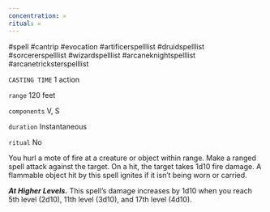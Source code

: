```yaml
---
concentration: 𐄂
ritual: 𐄂
---
```

#spell #cantrip #evocation #artificerspelllist #druidspelllist #sorcererspelllist #wizardspelllist #arcaneknightspelllist #arcanetricksterspelllist

`CASTING TIME`
1 action

`range`
120 feet

`components`
V, S

`duration`
Instantaneous

`ritual`
No

You hurl a mote of fire at a creature or object within range. Make a ranged spell attack against the target. On a hit, the target takes 1d10 fire damage. A flammable object hit by this spell ignites if it isn’t being worn or carried.

**_At Higher Levels._** This spell’s damage increases by 1d10 when you reach 5th level (2d10), 11th level (3d10), and 17th level (4d10).